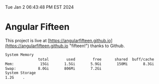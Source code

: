 Tue Jan  2 06:43:48 PM EST 2024

# Angular Fifteen


This project is live at [https://angularfifteen.github.io](https://angularfifteen.github.io "fifteen!") thanks to Github.

```bash
System Memory
               total        used        free      shared  buff/cache   available
Mem:            15Gi       1.5Gi       5.9Gi       150Mi       8.3Gi        13Gi
Swap:          8.0Gi       806Mi       7.2Gi
System Storage
1.2G	.
